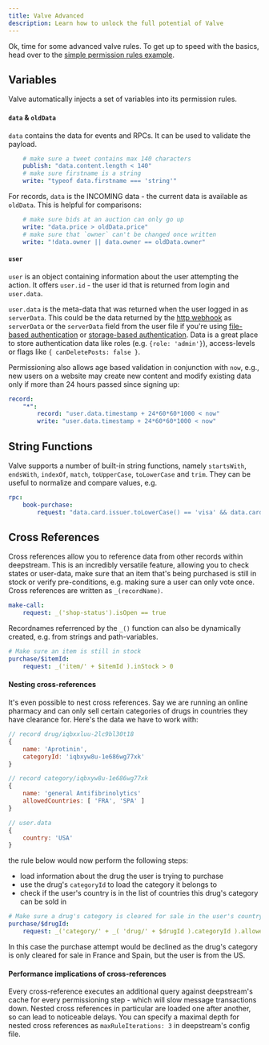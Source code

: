 ```yaml
---
title: Valve Advanced
description: Learn how to unlock the full potential of Valve
---
```


Ok, time for some advanced valve rules. To get up to speed with the basics, head over to the [simple permission rules example](valve-simple).

## Variables
Valve automatically injects a set of variables into its permission rules.

#### `data` & `oldData`
`data` contains the data for events and RPCs. It can be used to validate the payload.

```yaml
    # make sure a tweet contains max 140 characters
    publish: "data.content.length < 140"
    # make sure firstname is a string
    write: "typeof data.firstname === 'string'"
```

For records, `data` is the INCOMING data - the current data is available as `oldData`. This is helpful for comparisons:

```yaml
    # make sure bids at an auction can only go up
    write: "data.price > oldData.price"
    # make sure that `owner` can't be changed once written
    write: "!data.owner || data.owner == oldData.owner"
```

#### `user`
`user` is an object containing information about the user attempting the action. It offers `user.id` - the user id that is returned from login and `user.data`.

`user.data` is the meta-data that was returned when the user logged in as `serverData`. This could be the data returned by the [http webhook](../auth/http-webhook) as `serverData` or the `serverData` field from the user file if you're using [file-based authentication](../auth/file) or [storage-based authentication](../auth/storage). Data is a great place to store authentication data like roles (e.g. `{role: 'admin'}`), access-levels or flags like `{ canDeletePosts: false }`.

Permissioning also allows age based validation in conjunction with `now`, e.g., new users on a website may create new content and modify existing data only if
more than 24 hours passed since signing up:

```yaml
record:
    "*":
        record: "user.data.timestamp + 24*60*60*1000 < now"
        write: "user.data.timestamp + 24*60*60*1000 < now"
```

## String Functions
Valve supports a number of built-in string functions, namely `startsWith`, `endsWith`, `indexOf`, `match`, `toUpperCase`, `toLowerCase` and `trim`. They can be useful to normalize and compare values, e.g.

```yaml
rpc:
    book-purchase:
        request: "data.card.issuer.toLowerCase() == 'visa' && data.card.number.match(/^4[0-9]{12}(?:[0-9]{3})?$/)"
```

## Cross References
Cross references allow you to reference data from other records within deepstream. This is an incredibly versatile feature, allowing you to check states or user-data, make sure that an item that's being purchased is still in stock or verify pre-conditions, e.g. making sure a user can only vote once. Cross references are written as `_(recordName)`.

```yaml
make-call:
    request: _('shop-status').isOpen == true
```

Recordnames referrenced by the `_()` function can also be dynamically created, e.g. from strings and path-variables.

```yaml
# Make sure an item is still in stock
purchase/$itemId:
    request: _('item/' + $itemId ).inStock > 0
```

#### Nesting cross-references
It's even possible to nest cross references. Say we are running an online pharmacy and can only sell certain categories of drugs in countries they have clearance for. Here's the data we have to work with:

```javascript
// record drug/iqbxxluu-2lc9bl30t18
{
    name: 'Aprotinin',
    categoryId: 'iqbxyw8u-1e686wg77xk'
}

// record category/iqbxyw8u-1e686wg77xk
{
    name: 'general Antifibrinolytics'
    allowedCountries: [ 'FRA', 'SPA' ]
}

// user.data
{
    country: 'USA'
}
```

the rule below would now perform the following steps:

- load information about the drug the user is trying to purchase
- use the drug's `categoryId` to load the category it belongs to
- check if the user's country is in the list of countries this drug's category can be sold in

```yaml
# Make sure a drug's category is cleared for sale in the user's country
purchase/$drugId:
    request: _('category/' + _( 'drug/' + $drugId ).categoryId ).allowedCountries.indexOf( user.data.country ) > -1
```

In this case the purchase attempt would be declined as the drug's category is only cleared for sale in France and Spain, but the user is from the US.

#### Performance implications of cross-references
Every cross-reference executes an additional query against deepstream's cache for every permissioning step - which will slow message transactions down. Nested cross references in particular are loaded one after another, so can lead to noticeable delays. You can specify a maximal depth for nested cross references as `maxRuleIterations: 3` in deepstream's config file.
